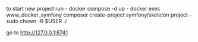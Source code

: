 to start new project run
    - docker compose -d up
    - docker exec www_docker_symfony composer create-project symfony/skeleton project
    - sudo chown -R $USER ./
    
go to http://127.0.0.1:8741 